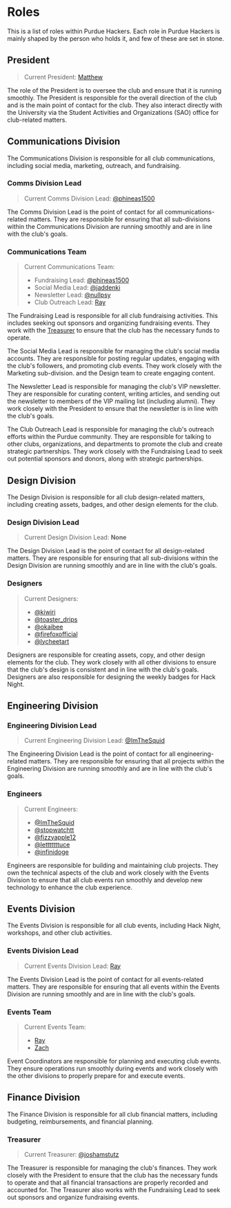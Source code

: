# Roles

This is a list of roles within Purdue Hackers. Each role in Purdue Hackers is mainly shaped by the person who holds it,
and few of these are set in stone.

## President

> Current President: [Matthew](https://github.com/purduehackers/dark-forest/blob/main/people/organizers/hewillyeah.md)

The role of the President is to oversee the club and ensure that it is running smoothly. The President is responsible for
the overall direction of the club and is the main point of contact for the club. They also interact directly with the
University via the Student Activities and Organizations (SAO) office for club-related matters.

## Communications Division

The Communications Division is responsible for all club communications, including social media, marketing, outreach, and
fundraising.

### Comms Division Lead

> Current Comms Division Lead: [@phineas1500](https://github.com/purduehackers/dark-forest/blob/main/people/organizers/phineas1500.md)

The Comms Division Lead is the point of contact for all communications-related matters. They are responsible for ensuring
that all sub-divisions within the Communications Division are running smoothly and are in line with the club's goals.

### Communications Team

> Current Communications Team:
> - Fundraising Lead: [@phineas1500](https://github.com/purduehackers/dark-forest/blob/main/people/organizers/phineas1500.md)
> - Social Media Lead: [@jaddenki](https://github.com/purduehackers/dark-forest/blob/main/people/organizers/jaddenki.md)
> - Newsletter Lead: [@nullpsy](https://github.com/purduehackers/dark-forest/blob/main/people/organizers/nullpsy.md)
> - Club Outreach Lead: [Ray](https://github.com/purduehackers/dark-forest/blob/main/people/organizers/rayhanadev.md)

The Fundraising Lead is responsible for all club fundraising activities. This includes seeking out sponsors and organizing
fundraising events. They work with the [Treasurer](roles#Treasurer) to ensure that the club has the necessary funds to operate.

The Social Media Lead is responsible for managing the club's social media accounts. They are responsible for posting
regular updates, engaging with the club's followers, and promoting club events. They work closely with the Marketing sub-division.
and the Design team to create engaging content.

The Newsletter Lead is responsible for managing the club's VIP newsletter. They are responsible for curating content,
writing articles, and sending out the newsletter to members of the VIP mailing list (including alumni). They work closely
with the President to ensure that the newsletter is in line with the club's goals.

The Club Outreach Lead is responsible for managing the club's outreach efforts within the Purdue community. They are responsible
for talking to other clubs, organizations, and departments to promote the club and create strategic partnerships. They work
closely with the Fundraising Lead to seek out potential sponsors and donors, along with strategic partnerships.

## Design Division

The Design Division is responsible for all club design-related matters, including creating assets, badges, and other design
elements for the club.

### Design Division Lead

> Current Design Division Lead: **None**

The Design Division Lead is the point of contact for all design-related matters. They are responsible for ensuring that all
sub-divisions within the Design Division are running smoothly and are in line with the club's goals.

### Designers

> Current Designers:
> - [@kiwiri](https://github.com/purduehackers/dark-forest/blob/main/people/organizers/kiwiri.md)
> - [@toaster_drips](https://github.com/purduehackers/dark-forest/blob/main/people/organizers/toaster_drips.md)
> - [@okaibee](https://github.com/purduehackers/dark-forest/blob/main/people/organizers/okaibee.md)
> - [@firefoxofficial](https://github.com/purduehackers/dark-forest/blob/main/people/organizers/firefoxofficial.md)
> - [@lycheetart](https://github.com/purduehackers/dark-forest/blob/main/people/organizers/lycheetart.md)

Designers are responsible for creating assets, copy, and other design elements for the club. They work closely with all
other divisions to ensure that the club's design is consistent and in line with the club's goals. Designers are also
responsible for designing the weekly badges for Hack Night.

## Engineering Division

### Engineering Division Lead

> Current Engineering Division Lead: [@ImTheSquid](https://github.com/purduehackers/dark-forest/blob/main/people/organizers/imthesquid.md)

The Engineering Division Lead is the point of contact for all engineering-related matters. They are responsible for ensuring
that all projects within the Engineering Division are running smoothly and are in line with the club's goals.

### Engineers

> Current Engineers:
> - [@ImTheSquid](https://github.com/purduehackers/dark-forest/blob/main/people/organizers/imthesquid.md)
> - [@stopwatchtt](https://github.com/purduehackers/dark-forest/blob/main/people/organizers/stopwatchtt.md)
> - [@fizzyapple12](https://github.com/purduehackers/dark-forest/blob/main/people/organizers/fizzyapple12.md)
> - [@letttttttuce](https://github.com/purduehackers/dark-forest/blob/main/people/organizers/letttttttuce.md)
> - [@infinidoge](https://github.com/purduehackers/dark-forest/blob/main/people/organizers/infinidoge.md)

Engineers are responsible for building and maintaining club projects. They own the technical aspects of the club and work
closely with the Events Division to ensure that all club events run smoothly and develop new technology to enhance the club
experience.

## Events Division

The Events Division is responsible for all club events, including Hack Night, workshops, and other club activities.

### Events Division Lead

> Current Events Division Lead: [Ray](https://github.com/purduehackers/dark-forest/blob/main/people/organizers/rayhanadev.md)

The Events Division Lead is the point of contact for all events-related matters. They are responsible for ensuring that all
events within the Events Division are running smoothly and are in line with the club's goals.

### Events Team

> Current Events Team:
> - [Ray](https://github.com/purduehackers/dark-forest/blob/main/people/organizers/rayhanadev.md)
> - [Zach](https://github.com/purduehackers/dark-forest/blob/main/people/organizers/iracc__.md)

Event Coordinators are responsible for planning and executing club events. They ensure operations run smoothly during events
and work closely with the other divisions to properly prepare for and execute events.

## Finance Division

The Finance Division is responsible for all club financial matters, including budgeting, reimbursements, and financial planning.

### Treasurer

> Current Treasurer: [@joshamstutz](https://github.com/purduehackers/dark-forest/blob/main/people/organizers/joshamstutz.md)

The Treasurer is responsible for managing the club's finances. They work closely with the President to ensure that the club
has the necessary funds to operate and that all financial transactions are properly recorded and accounted for. The Treasurer
also works with the Fundraising Lead to seek out sponsors and organize fundraising events.
